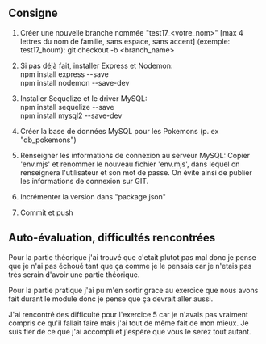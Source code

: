 ## Consigne

1. Créer une nouvelle branche nommée "test17_<votre_nom>" [max 4 lettres du nom de famille, sans espace, sans accent] (exemple: test17_houm):
git checkout -b <branch_name>

2. Si pas déjà fait, installer Express et Nodemon:  
npm install express --save  
npm install nodemon --save-dev

3. Installer Sequelize et le driver MySQL:  
npm install sequelize --save  
npm install mysql2 --save-dev

4. Créer la base de données MySQL pour les Pokemons (p. ex "db_pokemons")

5. Renseigner les informations de connexion au serveur MySQL:
Copier 'env.mjs' et renommer le nouveau fichier 'env.mjs', dans lequel on renseignera l'utilisateur et son mot de passe.
On évite ainsi de publier les informations de connexion sur GIT.

6. Incrémenter la version dans "package.json"

7. Commit et push

## Auto-évaluation, difficultés rencontrées
Pour la partie théorique j'ai trouvé que c'etait plutot pas mal donc je pense que je n'ai pas échoué tant que ça comme je le pensais
car je n'etais pas très serain d'avoir une partie théorique.

Pour la partie pratique j'ai pu m'en sortir grace au exercice que nous avons fait durant le module donc je pense que ça devrait aller aussi.

J'ai rencontré des difficulté pour l'exercice 5 car je n'avais pas vraiment compris ce qu'il fallait faire mais j'ai tout de même fait de mon mieux.
Je suis fier de ce que j'ai accompli et j'espère que vous le serez tout autant.